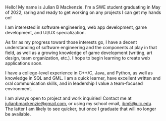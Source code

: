Hello! My name is Julian B Mackenzie. I'm a SWE student graduating in May of 2022, raring and ready to get working on any projects I can get my hands on!


I am interested in software engineering, web app development, game development, and UI/UX specialization.


As far as my progress toward those interests go, I have a decent understanding of software engineering and the components
at play in that field, as well as a growing knowledge of game development (writing, art design, team organization, etc.).
I hope to begin learning to create web applications soon.


I have a college-level experience in C++/C, Java, and Python, as well as knowledge in SQL and GML.
I am a quick learner, have excellent written and oral communication skills, and in leadership I value a team-focused environment.


I am always open to project and work inquiries!
Contact me at julianbmackenzie@gmail.com, or using my school email, jbm5@uic.edu.
The latter I am likely to see quicker, but once I graduate that will no longer be available.



<!---
I updated this repository from GitHub Desktop! The test was a GREAT SUCCESS!
--->

